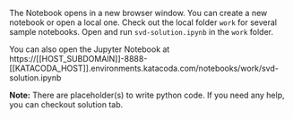 The Notebook opens in a new browser window. You can create a new notebook or open a local one. Check out the local folder `work` for several sample notebooks. Open and run `svd-solution.ipynb` in the `work` folder.

You can also open the Jupyter Notebook at https://[[HOST_SUBDOMAIN]]-8888-[[KATACODA_HOST]].environments.katacoda.com/notebooks/work/svd-solution.ipynb

**Note:**
There are placeholder(s) to write python code. If you need any help, you can checkout solution tab.